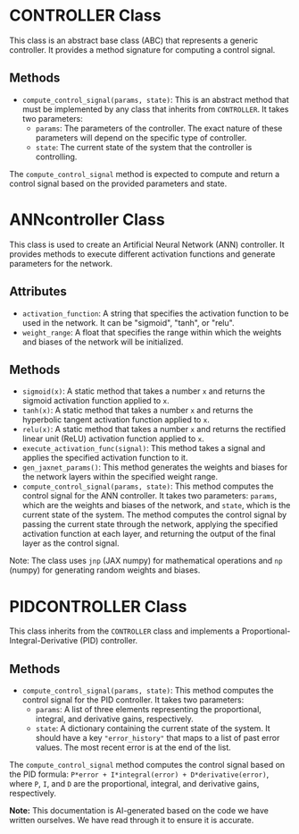 # CONTROLLER Class

This class is an abstract base class (ABC) that represents a generic controller. It provides a method signature for computing a control signal.

## Methods

- `compute_control_signal(params, state)`: This is an abstract method that must be implemented by any class that inherits from `CONTROLLER`. It takes two parameters:
    - `params`: The parameters of the controller. The exact nature of these parameters will depend on the specific type of controller.
    - `state`: The current state of the system that the controller is controlling.

The `compute_control_signal` method is expected to compute and return a control signal based on the provided parameters and state.

# ANNcontroller Class

This class is used to create an Artificial Neural Network (ANN) controller. It provides methods to execute different activation functions and generate parameters for the network.

## Attributes

- `activation_function`: A string that specifies the activation function to be used in the network. It can be "sigmoid", "tanh", or "relu".
- `weight_range`: A float that specifies the range within which the weights and biases of the network will be initialized.

## Methods

- `sigmoid(x)`: A static method that takes a number `x` and returns the sigmoid activation function applied to `x`.
- `tanh(x)`: A static method that takes a number `x` and returns the hyperbolic tangent activation function applied to `x`.
- `relu(x)`: A static method that takes a number `x` and returns the rectified linear unit (ReLU) activation function applied to `x`.
- `execute_activation_func(signal)`: This method takes a signal and applies the specified activation function to it.
- `gen_jaxnet_params()`: This method generates the weights and biases for the network layers within the specified weight range.
- `compute_control_signal(params, state)`: This method computes the control signal for the ANN controller. It takes two parameters: `params`, which are the weights and biases of the network, and `state`, which is the current state of the system. The method computes the control signal by passing the current state through the network, applying the specified activation function at each layer, and returning the output of the final layer as the control signal.

Note: The class uses `jnp` (JAX numpy) for mathematical operations and `np` (numpy) for generating random weights and biases.    



# PIDCONTROLLER Class

This class inherits from the `CONTROLLER` class and implements a Proportional-Integral-Derivative (PID) controller.

## Methods

- `compute_control_signal(params, state)`: This method computes the control signal for the PID controller. It takes two parameters:
    - `params`: A list of three elements representing the proportional, integral, and derivative gains, respectively.
    - `state`: A dictionary containing the current state of the system. It should have a key `"error_history"` that maps to a list of past error values. The most recent error is at the end of the list.

The `compute_control_signal` method computes the control signal based on the PID formula: `P*error + I*integral(error) + D*derivative(error)`, where `P`, `I`, and `D` are the proportional, integral, and derivative gains, respectively.

**Note:** This documentation is AI-generated based on the code we have written ourselves. We have read through it to ensure it is accurate.  